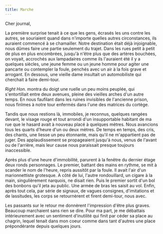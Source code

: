 ```yaml
---
title: Marche
---
```

Cher journal,

La première surprise tenait à ce que les gens, écrasés les uns contre les
autres, se souriaient quand dans n'importe quelles autres circonstances, ils
auraient commencé à se chamailler. Notre destination était déjà injoignable,
nous dûmes faire une partie seulement du trajet. Dans les rues petit à petit de
plus en plus encombrées, jusqu'à n'être plus que des artères bouchées, on
voyait, accrochés aux lampadaires comme ils l'auraient été il y a quelques
siècles, une jeune femme ou un jeune homme pour agiter une pancarte ou
contempler la foule, penchés avec un air à la fois grave et arrogant. En
dessous, une vieille dame insultait un automobiliste qui cherchait à faire
demi-tour.

*Right Hon.* montra du doigt une ruelle un peu moins peuplée, qui
s'entortillait entre deux avenues, pleine des vieilles arches d'un autre temps.
En nous faufilant dans les ruines invisibles de l'ancienne prison, nous finîmes
à notre tour enfermés dans l'une des matrices du cortège. 

Tandis que nous restions là, immobiles, je reconnus, quelques rangées devant,
le visage rouge et tout arrondi d'un insupportable habitant de ma rue que le
hasard avait à nouveau placé à quelques mètres. Nous avancions tous les quarts
d'heure d'un ou deux mètres. De temps en temps, des cris, des chants, une
liesse un peu étonnante, mais qu'il ne m'appartient pas de juger.  Des
applaudissement se propageaient jusqu'à nous, venus de l'avant ou de l'arrière,
mais leur cause nous paraissait presque toujours inaccessible.

Après plus d'une heure d'immobilité, parurent à la fenêtre du dernier étage
deux ronds personnages. Le premier, battant des mains en rythme, se mit à
scander le nom de l'heure, repris aussitôt par la foule. Il avait l'air d'un
marionnettiste grotesque. A côté de lui, l'autre rondouillard, un cigare à la
main, singulièrement narquois, ne disait rien. Puis le premier sortit d'un bol
des bonbons qu'il jeta au public. Une armée de bras les saisit au vol. Enfin,
après tout cela, par série de signaux, de vagues consignes, d'imitations et de
lassitudes, les corps se retournèrent et firent demi-tour, nous avec. 

Les passants sur le retour me donnèrent l'impression d'être plus graves.
Beaucoup marchaient sans rien se dire. Pour ma part, je me débattais
intérieurement avec un sentiment d'inutilité qui finit par céder sa place au
chagrin, lequel tenait dans mon coeur comme dans tant d'autres une place
prépondérante depuis quelques jours.
